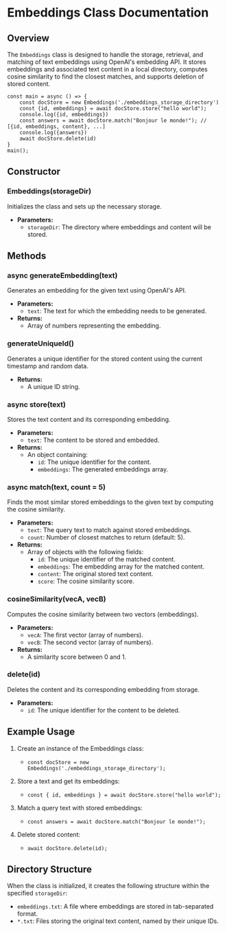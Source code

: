 # Embeddings Class Documentation

## Overview
The `Embeddings` class is designed to handle the storage, retrieval, and matching of text embeddings using OpenAI's embedding API. It stores embeddings and associated text content in a local directory, computes cosine similarity to find the closest matches, and supports deletion of stored content.

```
const main = async () => {
    const docStore = new Embeddings('./embeddings_storage_directory')
    const {id, embeddings} = await docStore.store("hello world");
    console.log({id, embeddings})
    const answers = await docStore.match("Bonjour le monde!"); // [{id, embeddings, content}, ...]
    console.log({answers})
    await docStore.delete(id)
}
main();
```

## Constructor
### Embeddings(storageDir)
Initializes the class and sets up the necessary storage.
- **Parameters:**
  - `storageDir`: The directory where embeddings and content will be stored.

## Methods

### async generateEmbedding(text)
Generates an embedding for the given text using OpenAI's API.
- **Parameters:**
  - `text`: The text for which the embedding needs to be generated.
- **Returns:** 
  - Array of numbers representing the embedding.

### generateUniqueId()
Generates a unique identifier for the stored content using the current timestamp and random data.
- **Returns:** 
  - A unique ID string.

### async store(text)
Stores the text content and its corresponding embedding.
- **Parameters:**
  - `text`: The content to be stored and embedded.
- **Returns:** 
  - An object containing:
    - `id`: The unique identifier for the content.
    - `embeddings`: The generated embeddings array.

### async match(text, count = 5)
Finds the most similar stored embeddings to the given text by computing the cosine similarity.
- **Parameters:**
  - `text`: The query text to match against stored embeddings.
  - `count`: Number of closest matches to return (default: 5).
- **Returns:**
  - Array of objects with the following fields:
    - `id`: The unique identifier of the matched content.
    - `embeddings`: The embedding array for the matched content.
    - `content`: The original stored text content.
    - `score`: The cosine similarity score.

### cosineSimilarity(vecA, vecB)
Computes the cosine similarity between two vectors (embeddings).
- **Parameters:**
  - `vecA`: The first vector (array of numbers).
  - `vecB`: The second vector (array of numbers).
- **Returns:** 
  - A similarity score between 0 and 1.

### delete(id)
Deletes the content and its corresponding embedding from storage.
- **Parameters:**
  - `id`: The unique identifier for the content to be deleted.

## Example Usage

1. Create an instance of the Embeddings class:
    - `const docStore = new Embeddings('./embeddings_storage_directory');`

2. Store a text and get its embeddings:
    - `const { id, embeddings } = await docStore.store("hello world");`

3. Match a query text with stored embeddings:
    - `const answers = await docStore.match("Bonjour le monde!");`

4. Delete stored content:
    - `await docStore.delete(id);`

## Directory Structure
When the class is initialized, it creates the following structure within the specified `storageDir`:
- `embeddings.txt`: A file where embeddings are stored in tab-separated format.
- `*.txt`: Files storing the original text content, named by their unique IDs.
